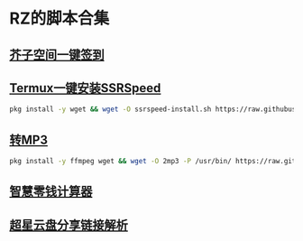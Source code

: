 # RZ的脚本合集
## [芥子空间一键签到](jiezi/README.md)
## [Termux一键安装SSRSpeed](ssrspeed/README.md)
```bash
pkg install -y wget && wget -O ssrspeed-install.sh https://raw.githubusercontent.com/w311ang/scripts/master/ssrspeed/install.sh && bash ssrspeed-install.sh
```
## [转MP3](2mp3.sh)
```bash
pkg install -y ffmpeg wget && wget -O 2mp3 -P /usr/bin/ https://raw.githubusercontent.com/w311ang/scripts/master/2mp3.sh && chmod 700 /usr/bin/2mp3
```
## [智慧零钱计算器](hq.py)
## [超星云盘分享链接解析](cx.py)

